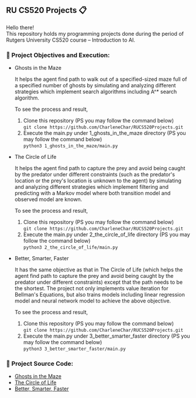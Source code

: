 ## RU CS520 Projects :clipboard:
Hello there!\
This repository holds my programming projects done during the period of Rutgers University CS520 course – Introduction to AI.


### :pushpin: Project Objectives and Execution:

* Ghosts in the Maze 

  It helps the agent find path to walk out of a specified-sized maze full of a specified number of ghosts by simulating and analyzing different strategies which implement search algorithms including A^* search algorithm.
  
  To see the process and result,
    1. Clone this repository (PS you may follow the command below) \
  `git clone https://github.com/CharleneChar/RUCS520Projects.git`
    2. Execute the main.py under 1_ghosts_in_the_maze directory (PS you may follow the command below) \
  `python3 1_ghosts_in_the_maze/main.py`

* The Circle of Life

  It helps the agent find path to capture the prey and avoid being caught by the predator under different constraints (such as the predator's location or the prey's location is unknown to the agent) by simulating and analyzing different strategies which implement filtering and predicting with a Markov model where both transition model and observed model are known.
  
  To see the process and result,
    1. Clone this repository (PS you may follow the command below) \
  `git clone https://github.com/CharleneChar/RUCS520Projects.git`
    2. Execute the main.py under 2_the_circle_of_life directory (PS you may follow the command below) \
  `python3 2_the_circle_of_life/main.py`

* Better, Smarter, Faster

  It has the same objective as that in The Circle of Life (which helps the agent find path to capture the prey and avoid being caught by the predator under different constraints) except that the path needs to be the shortest. The project not only implements value iteration for Bellman's Equations, but also trains models including linear regression model and neural network model to achieve the above objective.

  To see the process and result,
    1. Clone this repository (PS you may follow the command below) \
  `git clone https://github.com/CharleneChar/RUCS520Projects.git`
    2. Execute the main.py under 3_better_smarter_faster directory (PS you may follow the command below) \
  `python3 3_better_smarter_faster/main.py`


### :pushpin: Project Source Code:
* [Ghosts in the Maze](https://github.com/CharleneChar/RUCS520Projects/blob/main/1_ghosts_in_the_maze/main.py)
* [The Circle of Life](https://github.com/CharleneChar/RUCS520Projects/blob/main/2_the_circle_of_life/main.py)
* [Better, Smarter, Faster](https://github.com/CharleneChar/RUCS520Projects/blob/main/3_better_smarter_faster/main.py)
